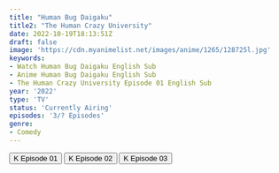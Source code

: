 ```yaml
---
title: "Human Bug Daigaku"
title2: "The Human Crazy University"
date: 2022-10-19T18:13:51Z
draft: false
image: 'https://cdn.myanimelist.net/images/anime/1265/128725l.jpg'
keywords:
- Watch Human Bug Daigaku English Sub
- Anime Human Bug Daigaku English Sub
- The Human Crazy University Episode 01 English Sub
year: '2022'
type: 'TV'
status: 'Currently Airing'
episodes: '3/? Episodes'
genre:
- Comedy
---
```


<div class="d-g gg-5 gtc-r ai-c">
<button onclick="window.open('?kwf=HumanBugDaigaku/Human Bug Daigaku - 01','_blank')">K Episode 01</button>
<button onclick="window.open('?kwf=HumanBugDaigaku/Human Bug Daigaku - 02','_blank')">K Episode 02</button>
<button onclick="window.open('?kwf=HumanBugDaigaku/Human Bug Daigaku - 03','_blank')">K Episode 03</button>
</div>
